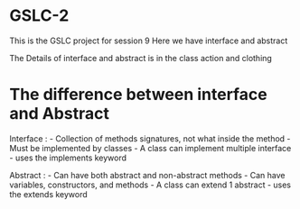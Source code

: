 # GSLC-2
This is the GSLC project for session 9
Here we have interface and abstract

The Details of interface and abstract is in the class action and clothing

# The difference between interface and Abstract
Interface :
	- Collection of methods signatures, not what inside the method
	- Must be implemented by classes
	- A class can implement multiple interface
	- uses the implements keyword
	
Abstract :
	- Can have both abstract and non-abstract methods
	- Can have variables, constructors, and methods
	- A class can extend 1 abstract
	- uses the extends keyword
